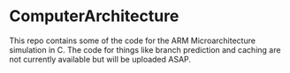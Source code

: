 # ComputerArchitecture

This repo contains some of the code for the ARM Microarchitecture simulation in C. The code for things like branch prediction and caching are not currently available but will be uploaded ASAP.
